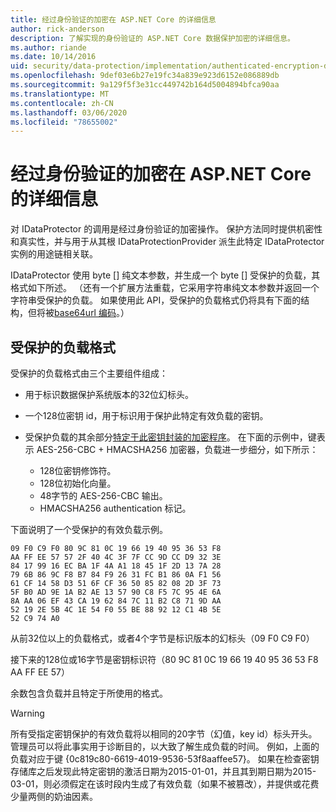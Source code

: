 ```yaml
---
title: 经过身份验证的加密在 ASP.NET Core 的详细信息
author: rick-anderson
description: 了解实现的身份验证的 ASP.NET Core 数据保护加密的详细信息。
ms.author: riande
ms.date: 10/14/2016
uid: security/data-protection/implementation/authenticated-encryption-details
ms.openlocfilehash: 9def03e6b27e19fc34a839e923d6152e086889db
ms.sourcegitcommit: 9a129f5f3e31cc449742b164d5004894bfca90aa
ms.translationtype: MT
ms.contentlocale: zh-CN
ms.lasthandoff: 03/06/2020
ms.locfileid: "78655002"
---
```

# <a name="authenticated-encryption-details-in-aspnet-core"></a>经过身份验证的加密在 ASP.NET Core 的详细信息

<a name="data-protection-implementation-authenticated-encryption-details"></a>

对 IDataProtector 的调用是经过身份验证的加密操作。 保护方法同时提供机密性和真实性，并与用于从其根 IDataProtectionProvider 派生此特定 IDataProtector 实例的用途链相关联。

IDataProtector 使用 byte [] 纯文本参数，并生成一个 byte [] 受保护的负载，其格式如下所述。 （还有一个扩展方法重载，它采用字符串纯文本参数并返回一个字符串受保护的负载。 如果使用此 API，受保护的负载格式仍将具有下面的结构，但将被[base64url 编码](https://tools.ietf.org/html/rfc4648#section-5)。）

## <a name="protected-payload-format"></a>受保护的负载格式

受保护的负载格式由三个主要组件组成：

* 用于标识数据保护系统版本的32位幻标头。

* 一个128位密钥 id，用于标识用于保护此特定有效负载的密钥。

* 受保护负载的其余部分[特定于此密钥封装的加密程序](xref:security/data-protection/implementation/subkeyderivation#data-protection-implementation-subkey-derivation)。 在下面的示例中，键表示 AES-256-CBC + HMACSHA256 加密器，负载进一步细分，如下所示：
  * 128位密钥修饰符。
  * 128位初始化向量。
  * 48字节的 AES-256-CBC 输出。
  * HMACSHA256 authentication 标记。

下面说明了一个受保护的有效负载示例。

```
09 F0 C9 F0 80 9C 81 0C 19 66 19 40 95 36 53 F8
AA FF EE 57 57 2F 40 4C 3F 7F CC 9D CC D9 32 3E
84 17 99 16 EC BA 1F 4A A1 18 45 1F 2D 13 7A 28
79 6B 86 9C F8 B7 84 F9 26 31 FC B1 86 0A F1 56
61 CF 14 58 D3 51 6F CF 36 50 85 82 08 2D 3F 73
5F B0 AD 9E 1A B2 AE 13 57 90 C8 F5 7C 95 4E 6A
8A AA 06 EF 43 CA 19 62 84 7C 11 B2 C8 71 9D AA
52 19 2E 5B 4C 1E 54 F0 55 BE 88 92 12 C1 4B 5E
52 C9 74 A0
```

从前32位以上的负载格式，或者4个字节是标识版本的幻标头（09 F0 C9 F0）

接下来的128位或16字节是密钥标识符（80 9C 81 0C 19 66 19 40 95 36 53 F8 AA FF EE 57）

余数包含负载并且特定于所使用的格式。

> [!WARNING]
> 所有受指定密钥保护的有效负载将以相同的20字节（幻值，key id）标头开头。 管理员可以将此事实用于诊断目的，以大致了解生成负载的时间。 例如，上面的负载对应于键 {0c819c80-6619-4019-9536-53f8aaffee57}。 如果在检查密钥存储库之后发现此特定密钥的激活日期为2015-01-01，并且其到期日期为2015-03-01，则必须假定在该时段内生成了有效负载（如果不被篡改），并提供或花费少量两侧的奶油因素。

